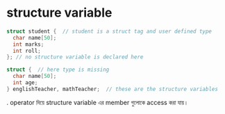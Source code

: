 # structure variable

```c
struct student {  // student is a struct tag and user defined type
  char name[50];
  int marks;
  int roll;
}; // no structure variable is declared here

struct {  // here type is missing
  char name[50];
  int age;
} englishTeacher, mathTeacher;  // these are the structure variables
```

. operator দিয়ে structure variable এর member গুলোকে access করা যায়।
